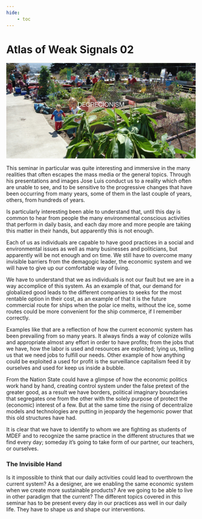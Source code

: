 ```yaml
---
hide:
    - toc
---
```


# Atlas of Weak Signals 02

![](../images/AoWS_02_1_18-04-2022.jpg)


This seminar in particular was quite interesting and immersive in the many realities that often escapes the mass media or the general topics.
Through his presentations and images Jose Luis conduct us to a reality which often are unable to see, and to be sensitive to the progressive changes that have been occurring from many years, some of them in the last couple of years, others, from hundreds of years.

Is particularly interesting been able to understand that, until this day is common to hear from people the many environmental conscious activities that perform in daily basis, and each day more and more people are taking this matter in their hands, but apparently this is not enough.


Each of us as individuals are capable to have good practices in a social and environmental issues as well as many businesses and politicians, but apparently will be not enough and on time. We still have to overcome many invisible barriers from the demagogic leader, the economic system and we will have to give up our comfortable way of living.


We have to understand that we as individuals is not our fault but we are in a way accomplice of this system. As an example of that, our demand for globalized good leads to the different companies to seeks for the most rentable option in their cost, as an example of that it is the future commercial route for ships when the polar ice melts, without the ice, some routes could be more convenient for the ship commerce, if I remember correctly.


Examples like that are a reflection of how the current economic system has been prevailing from so many years. It always finds a way of colonize wills and appropriate almost any effort in order to have profits; from the jobs that we have, how the labor is used and resources are exploited; lying us, telling us that we need jobs to fulfill our needs. Other example of how anything could be exploited a used for profit is the surveillance capitalism feed it by ourselves and used for keep us inside a bubble.


From the Nation State could have a glimpse of how the economic politics work hand by hand, creating control system under the false pretext of the greater good, as a result we have borders, political imaginary boundaries that segregates one from the other with the solely purpose of protect the (economic) interest of a few. But at the same time the rising of decentralize models and technologies are putting in jeopardy the hegemonic power that this old structures have had.


It is clear that we have to identify to whom we are fighting as students of MDEF and to recognize the same practice in the different structures that we find every day; someday it’s going to take form of our partner, our teachers, or ourselves.

### The Invisible Hand
Is it impossible to think that our daily activities could lead to overthrown the current system? As a designer, are we enabling the same economic system when we create more sustainable products? Are we going to be able to live in other paradigm that the current?
The different topics covered in this seminar has to be present every day in our practices ass well in our daily life. They have to shape us and shape our interventions.
